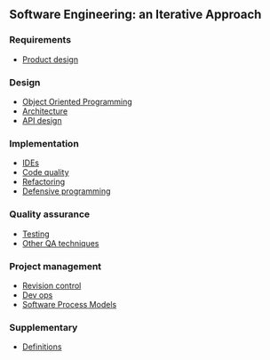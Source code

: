 <link rel="stylesheet" href="css/main.css">
<link rel="stylesheet" href="css/textbook.css">

<include src="common/header.md" />

<div class="website-content">

## Software Engineering: an Iterative Approach

<include src="book/introduction/topic.md" />

### Requirements

<include src="book/requirements/TopicToc.md" />

<include src="book/requirements/userStories/TopicToc.md" />

* [Product design]()

### Design

* [Object Oriented Programming]()
* [Architecture]()
* [API design]()

<include src="book/se-pattern/topic.md" />

### Implementation

* [IDEs]()
* [Code quality]()
* [Refactoring]()
* [Defensive programming]()

### Quality assurance

* [Testing]()
* [Other QA techniques]()

### Project management

* [Revision control]()
* [Dev ops]()
* [Software Process Models]()

### Supplementary

* [Definitions](book/common/Definitions.html)

</div>
